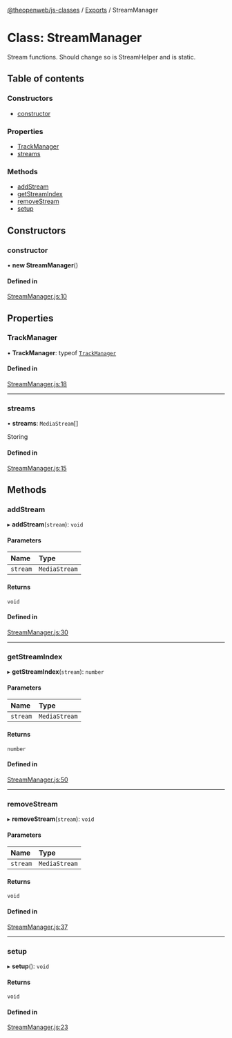 [@theopenweb/js-classes](../README.md) / [Exports](../modules.md) / StreamManager

# Class: StreamManager

Stream functions.
Should change so is StreamHelper and is static.

## Table of contents

### Constructors

- [constructor](StreamManager.md#constructor)

### Properties

- [TrackManager](StreamManager.md#trackmanager)
- [streams](StreamManager.md#streams)

### Methods

- [addStream](StreamManager.md#addstream)
- [getStreamIndex](StreamManager.md#getstreamindex)
- [removeStream](StreamManager.md#removestream)
- [setup](StreamManager.md#setup)

## Constructors

### constructor

• **new StreamManager**()

#### Defined in

[StreamManager.js:10](https://github.com/theopenwebjp/js-classes/blob/3046fa5/src/StreamManager.js#L10)

## Properties

### TrackManager

• **TrackManager**: typeof [`TrackManager`](TrackManager.md)

#### Defined in

[StreamManager.js:18](https://github.com/theopenwebjp/js-classes/blob/3046fa5/src/StreamManager.js#L18)

___

### streams

• **streams**: `MediaStream`[]

Storing

#### Defined in

[StreamManager.js:15](https://github.com/theopenwebjp/js-classes/blob/3046fa5/src/StreamManager.js#L15)

## Methods

### addStream

▸ **addStream**(`stream`): `void`

#### Parameters

| Name | Type |
| :------ | :------ |
| `stream` | `MediaStream` |

#### Returns

`void`

#### Defined in

[StreamManager.js:30](https://github.com/theopenwebjp/js-classes/blob/3046fa5/src/StreamManager.js#L30)

___

### getStreamIndex

▸ **getStreamIndex**(`stream`): `number`

#### Parameters

| Name | Type |
| :------ | :------ |
| `stream` | `MediaStream` |

#### Returns

`number`

#### Defined in

[StreamManager.js:50](https://github.com/theopenwebjp/js-classes/blob/3046fa5/src/StreamManager.js#L50)

___

### removeStream

▸ **removeStream**(`stream`): `void`

#### Parameters

| Name | Type |
| :------ | :------ |
| `stream` | `MediaStream` |

#### Returns

`void`

#### Defined in

[StreamManager.js:37](https://github.com/theopenwebjp/js-classes/blob/3046fa5/src/StreamManager.js#L37)

___

### setup

▸ **setup**(): `void`

#### Returns

`void`

#### Defined in

[StreamManager.js:23](https://github.com/theopenwebjp/js-classes/blob/3046fa5/src/StreamManager.js#L23)
